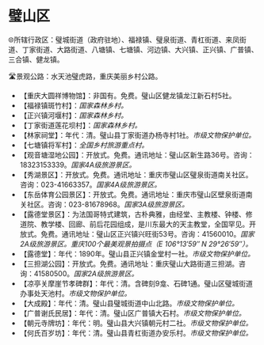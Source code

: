 # 璧山区  
🌐所辖行政区：璧城街道（政府驻地）、福禄镇、璧泉街道、青杠街道、来凤街道、丁家街道、大路街道、八塘镇、七塘镇、河边镇、大兴镇、正兴镇、广普镇、三合镇、健龙镇。  

🛣️景观公路：水天池璧虎路，重庆美丽乡村公路。  

* 【重庆大圆祥博物馆】：非国有。免费。璧山区健龙镇龙江新石村5社。  
* 【福禄镇斑竹村】：*国家森林乡村。*  
* 【正兴镇河堰村】：*国家森林乡村。*  
* 【丁家街道莲花坝村】：*国家森林乡村。*  
* 【林家祠堂】：年代：清。璧山县丁家街道办杨寺村1社。*市级文物保护单位。*  
* 【七塘镇将军村】：*全国乡村旅游重点村。*  
* 【观音塘湿地公园】：开放式。免费。通讯地址：璧山区新生路36号。咨询：18323153339。*国家4A级旅游景区。*  
* 【秀湖景区】：开放式。免费。通讯地址：重庆市璧山区璧泉街道南关社区。咨询：023-41663357。*国家4A级旅游景区。*  
* 【东岳体育公园景区】：开放式。免费。通讯地址：重庆市璧山区壁泉街道南关社区。咨询：023-81678968。*国家3A级旅游景区。*  
* 【露德堂景区】：为法国哥特式建筑，古朴典雅，由经堂、主教楼、钟楼、修道院、教学楼、回廊、前后花园组成，是川东最大的天主教堂，全国罕见。开放式。免费。通讯地址：璧山区正兴镇兴旺街53号。咨询：41560010。*国家2A级旅游景区。重庆100个最美观景拍摄点（E 106°13′59″ N 29°26′59″）。*  
* 【露德堂】：年代：1890年。璧山县正兴镇金堂村一社。*市级文物保护单位。*  
* 【三担湖公园】：开放式。免费。通讯地址：重庆璧山大路街道三担湖。咨询：41580500。*国家2A级旅游景区。*  
* 【凉亭关摩崖节孝碑群】：年代：清。含碑刻9龛、石碑1通。璧山区璧城街道办事处天池村。*市级文物保护单位。*  
* 【大成殿】：年代：清。璧山县璧城街道中山北路。*市级文物保护单位。*  
* 【广普谢氏民居】：年代：清。璧山区广普镇大石村。*市级文物保护单位。*  
* 【朝元寺牌坊】：年代：明。璧山县大兴镇朝元村二社。*市级文物保护单位。*  
* 【何氏百岁坊】：年代：清。璧山县青杠街道办安乐村。*市级文物保护单位。*  